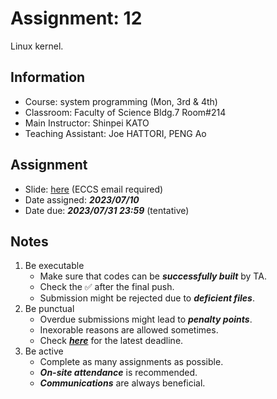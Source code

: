 # Assignment: 12

Linux kernel.

## Information

- Course: system programming (Mon, 3rd & 4th)
- Classroom: Faculty of Science Bldg.7 Room#214
- Main Instructor: Shinpei KATO
- Teaching Assistant: Joe HATTORI, PENG Ao

## Assignment

- Slide: [here](https://docs.google.com/presentation/d/1YEJgkzwKNu5vHz0LIqiJs69VDud-6LV8RCfet4apkOE/edit?usp=sharing) (ECCS email required) 
- Date assigned: ***2023/07/10***
- Date due: ***2023/07/31 23:59*** (tentative)

## Notes

1. Be executable
    - Make sure that codes can be ***successfully built*** by TA.
    - Check the ✅ after the final push.
    - Submission might be rejected due to ***deficient files***.
1. Be punctual
    - Overdue submissions might lead to ***penalty points***.
    - Inexorable reasons are allowed sometimes.
    - Check [***here***](https://github.com/ut-syspro-admin/assignment-11) for the latest deadline.
1. Be active
    - Complete as many assignments as possible.
    - ***On-site attendance*** is recommended.
    - ***Communications*** are always beneficial.
